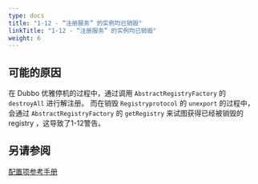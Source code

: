 ```yaml
---
type: docs
title: "1-12 - “注册服务” 的实例均已销毁"
linkTitle: "1-12 - “注册服务” 的实例均已销毁"
weight: 6
---
```


## 可能的原因
在 Dubbo 优雅停机的过程中，通过调用 `AbstractRegistryFactory` 的 `destroyAll` 进行解注册。
而在销毁 `Registryprotocol` 的 `unexport` 的过程中，会通过 `AbstractRegistryFactory` 的 `getRegistry` 来试图获得已经被销毁的 registry ，这导致了1-12警告。


## 另请参阅
[配置项参考手册](../../../reference-manual/config/properties)

<p style="margin-top: 3rem;"> </p>
